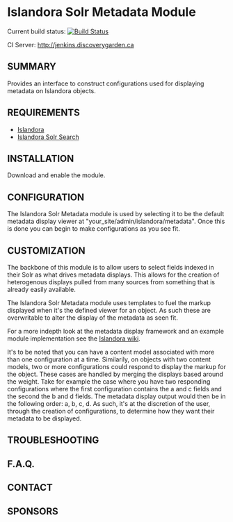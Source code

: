 Islandora Solr Metadata Module
==============================
Current build status:
[![Build Status](https://travis-ci.org/discoverygarden/islandora_solr_metadata.png?branch=7.x)](https://travis-ci.org/discoverygarden/islandora_solr_metadata)

CI Server:
http://jenkins.discoverygarden.ca


SUMMARY
-------
Provides an interface to construct configurations used for displaying metadata on Islandora objects.

REQUIREMENTS
------------
- [Islandora](http://github.com/Islandora/islandora)
- [Islandora Solr Search](http://github.com/Islandora/islandora_solr_search)

INSTALLATION
------------
Download and enable the module.

CONFIGURATION
-------------
The Islandora Solr Metadata module is used by selecting it to be the default metadata display viewer at
"your_site/admin/islandora/metadata". Once this is done you can begin to make configurations as you see fit.

CUSTOMIZATION
-------------
The backbone of this module is to allow users to select fields indexed in their Solr as what drives metadata displays. This allows for the creation of heterogenous displays pulled from many sources from something that is already easily available.

The Islandora Solr Metadata module uses templates to fuel the markup displayed when it's the defined viewer
for an object. As such these are overwritable to alter the display of the metadata as seen fit.

For a more indepth look at the metadata display framework and an example module implementation see the [Islandora wiki](http://github.com/Islandora/islandora/wiki/Metadata-Display-Viewers).

It's to be noted that you can have a content model associated with more than one configuration at a time. Similarily, on objects with two content models, two or more configurations could respond to display the markup for the object. These cases are handled by merging the displays based around the weight. Take for example the case where you have two responding configurations where the first configuration contains the a and c fields and the second the b and d fields. The metadata display output would then be in the following order: a, b, c, d. As such, it's at the discretion of the user, through the creation of configurations, to determine how they want their metadata to be displayed.

TROUBLESHOOTING
---------------

F.A.Q.
------

CONTACT
-------

SPONSORS
--------
